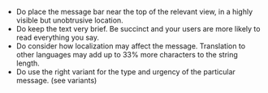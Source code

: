 - Do place the message bar near the top of the relevant view, in a highly visible but unobtrusive location.
- Do keep the text very brief. Be succinct and your users are more likely to read everything you say.
- Do consider how localization may affect the message. Translation to other languages may add up to 33% more characters to the string length.
- Do use the right variant for the type and urgency of the particular message. (see variants)

